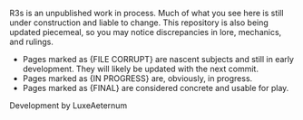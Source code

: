 R3s is an unpublished work in process. Much of what you see here is still under construction and liable to change. This repository is also being updated piecemeal, so you may notice discrepancies in lore, mechanics, and rulings. 

- Pages marked as {FILE CORRUPT} are nascent subjects and still in early development. They will likely be updated with the next commit. 
- Pages marked as {IN PROGRESS} are, obviously, in progress. 
- Pages marked as {FINAL} are considered concrete and usable for play. 

Development by LuxeAeternum